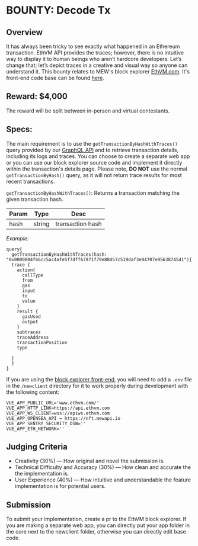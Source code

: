 
# BOUNTY: Decode Tx
## Overview
It has always been tricky to see exactly what happened in an Ethereum transaction. EthVM API provides the traces; however, there is no intuitive way to display it to human beings who aren’t hardcore developers. Let’s change that; let’s depict traces in a creative and visual way so anyone can understand it. This bounty relates to MEW's block explorer [EthVM.com](https://www.ethvm.com/). It's front-end code base can be found [here](https://github.com/EthVM/EthVM). 

## Reward: $4,000
The reward will be split between in-person and virtual contestants.

## Specs:
The main requirement is to use the `getTransactionByHashWithTraces()` query provided by our [GraphQL API](https://api.ethvm.com/) and to retrieve transaction details, including its logs and traces. You can choose to create a separate web app or you can use our block explorer source code and implement it directly within the transaction's details page. Please note, **DO NOT** use the normal `getTransactionByHash()` query, as it will not return trace results for most recent transactions.

`getTransactionByHashWithTraces()`:
Returns a transaction matching the given transaction hash.

|Param | Type | Desc
| ------ | ------ | ------ |
|hash| string | transaction hash |

_Example:_

```
query{
  getTransactionByHashWithTraces(hash: "0x0000004fb6cc5ac4afe5f7dff67971f79e88d57c519daf3e94707e9563874541"){
  trace {
    action{
      callType
      from
      gas
      input
      to
      value
    }
    result {
      gasUsed
      output
    }
    subtraces
    traceAddress
    transactionPosition
    type
    
  }
  }
}
```

If you are using the [block explorer front-end](https://github.com/EthVM/EthVM), you will need to add a `.env` file in the `/newclient` directory for it to work properly during development with the following content:
```
VUE_APP_PUBLIC_URL='www.ethvm.com/'
VUE_APP_HTTP_LINK=https://api.ethvm.com
VUE_APP_WS_CLIENT=wss://apiws.ethvm.com
VUE_APP_OPENSEA_API = https://nft.mewapi.io
VUE_APP_SENTRY_SECURITY_DSN=''
VUE_APP_ETH_NETWORK=''
```
## Judging Criteria
- Creativity (30%) — How original and novel the submission is.
- Technical Difficulty and Accuracy (30%) — How clean and accurate the the implementation is.
- User Experience (40%) — How intuitive and understandable the feature implementation is for potential users.

## Submission
To submit your implementation, create a pr to the EthVM block explorer. If you are making a separate web app, you can directly put your app folder in the core next to the newclient folder, otherwise you can directly edit base code.
